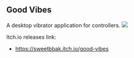 ## Good Vibes

A desktop vibrator application for controllers.
![](viber.png)

Itch.io releases link:

- https://sweetbbak.itch.io/good-vibes
